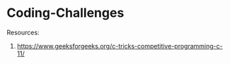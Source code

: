 # Coding-Challenges
Resources: 
1. https://www.geeksforgeeks.org/c-tricks-competitive-programming-c-11/
